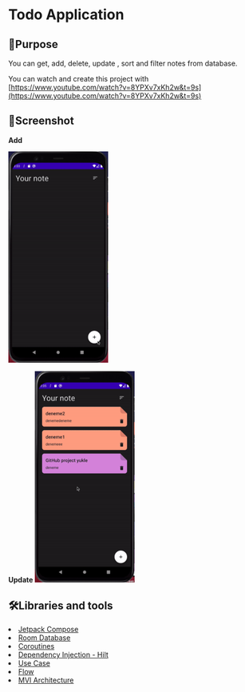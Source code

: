 # Todo Application

## 🥳Purpose

You can get, add, delete, update , sort and filter notes from database.

You can watch and create this project with [https://www.youtube.com/watch?v=8YPXv7xKh2w&t=9s](https://www.youtube.com/watch?v=8YPXv7xKh2w&t=9s)

## 🌟Screenshot

<b>Add</b>

<p float="left">
<img src="https://github.com/seymafirat/to-do-app/blob/main/add-note.gif" width="200"/>   

<b>Update</b>
<img src="https://github.com/seymafirat/to-do-app/blob/main/update-note.gif" width="200" />     
</p>

## 🛠Libraries and tools

<li><a href="[https://developer.android.com/jetpack/compose?gclid=CjwKCAjw9-KTBhBcEiwAr19ig9HauwNKjaxhqRFikCR3lQgUmEY0nrimD23FE2yHpyV8_FKAq2XkZhoC7pIQAvD_BwE&gclsrc=aw.ds](https://developer.android.com/jetpack/compose?gclid=CjwKCAjw9-KTBhBcEiwAr19ig9HauwNKjaxhqRFikCR3lQgUmEY0nrimD23FE2yHpyV8_FKAq2XkZhoC7pIQAvD_BwE&gclsrc=aw.ds)">Jetpack Compose</a></li>
<li><a href="[https://developer.android.com/training/data-storage/room](https://developer.android.com/training/data-storage/room)">Room Database</a></li>
<li><a href="[https://developer.android.com/topic/libraries/architecture/coroutines](https://developer.android.com/topic/libraries/architecture/coroutines)">Coroutines</a></li>

<li><a href="[https://developer.android.com/training/dependency-injection/hilt-android](https://developer.android.com/training/dependency-injection/hilt-android)">Dependency Injection - Hilt</a></li>

<li><a href="[https://developer.android.com/topic/architecture/domain-layer](https://developer.android.com/topic/architecture/domain-layer)">Use Case</a></li>

<li><a href="[https://developer.android.com/kotlin/flow](https://developer.android.com/kotlin/flow)">Flow</a></li>

<li><a href="[https://developer.android.com/topic/architecture](https://developer.android.com/topic/architecture)">MVI Architecture</a></li>
